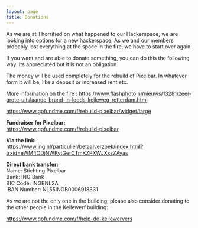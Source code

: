 ```yaml
---
layout: page
title: Donations
---
```


As we are still horrified on what happened to our Hackerspace, we are looking into options for a new hackerspace. As we and our members probably lost everything at the space in the fire, we have to start over again.&#x20;

If you want and are able to donate something, you can do this the following way. Its appreciated but it is not an obligation.

The money will be used completely for the rebuild of Pixelbar. In whatever form it will be, like a deposit or increased rent etc.

More information on the fire : <https://www.flashphoto.nl/nieuws/13281/zeer-grote-uitslaande-brand-in-loods-keileweg-rotterdam.html>

https://www.gofundme.com/f/rebuild-pixelbar/widget/large

**Fundraiser for Pixelbar:**\
<https://www.gofundme.com/f/rebuild-pixelbar>

**Via the link:**\
<https://www.ing.nl/particulier/betaalverzoek/index.html?trxid=eWM4ODjNWKytGerCTmKZPXWJXxzZAyas>

**Direct bank transfer:**\
Name: Stichting Pixelbar\
Bank: ING Bank\
BIC Code: INGBNL2A\
IBAN Number: NL55INGB0006918331

As we are not the only one in the building, please also consider donating to the other people in the Keilewerf building:

<https://www.gofundme.com/f/help-de-keilewervers>&#x20;
